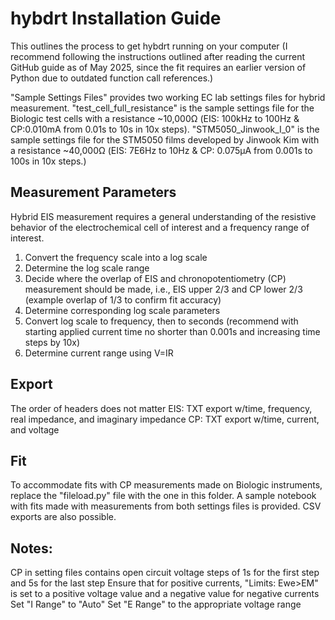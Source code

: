 # hybdrt Installation Guide

This outlines the process to get hybdrt running on your computer (I recommend following the instructions outlined after reading the current GitHub guide as of May 2025, since the fit requires an earlier version of Python due to outdated function call references.)

"Sample Settings Files" provides two working EC lab settings files for hybrid measurement. "test_cell_full_resistance" is the sample settings file for the Biologic test cells with a resistance ~10,000Ω (EIS: 100kHz to 100Hz & CP:0.010mA from 0.01s to 10s in 10x steps). "STM5050_Jinwook_I_0" is the sample settings file for the STM5050 films developed by Jinwook Kim with a resistance ~40,000Ω (EIS: 7E6Hz to 10Hz & CP: 0.075μA from 0.001s to 100s in 10x steps.)

## Measurement Parameters

Hybrid EIS measurement requires a general understanding of the resistive behavior of the electrochemical cell of interest and a frequency range of interest. 

1. Convert the frequency scale into a log scale
2. Determine the log scale range
3. Decide where the overlap of EIS and chronopotentiometry (CP) measurement should be made, i.e., EIS upper 2/3 and CP lower 2/3 (example overlap of 1/3 to confirm fit accuracy)
4. Determine corresponding log scale parameters
5. Convert log scale to frequency, then to seconds (recommend with starting applied current time no shorter than 0.001s and increasing time steps by 10x)
6. Determine current range using V=IR

## Export

The order of headers does not matter
EIS: TXT export w/time, frequency, real impedance, and imaginary impedance
CP: TXT export w/time, current, and voltage

## Fit

To accommodate fits with CP measurements made on Biologic instruments, replace the "fileload.py" file with the one in this folder. A sample notebook with fits made with measurements from both settings files is provided. CSV exports are also possible.


## Notes:

CP in setting files contains open circuit voltage steps of 1s for the first step and 5s for the last step
Ensure that for positive currents, "Limits: Ewe>EM" is set to a positive voltage value and a negative value for negative currents
Set "I Range" to "Auto"
Set "E Range" to the appropriate voltage range
